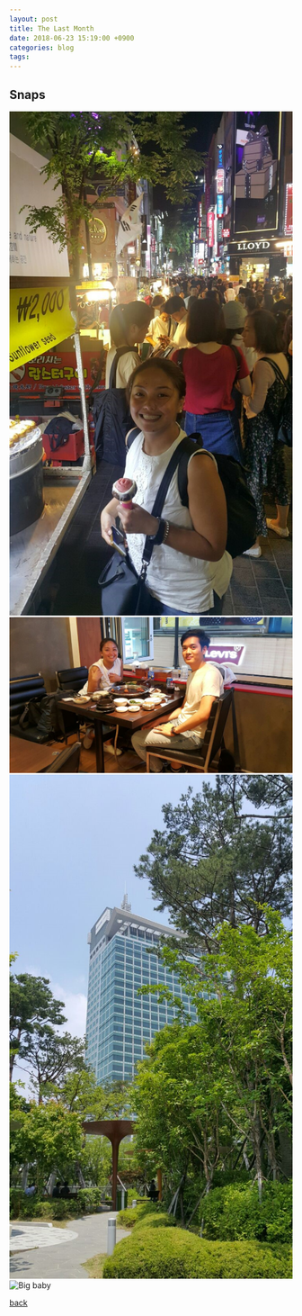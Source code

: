 ```yaml
---
layout: post
title: The Last Month
date: 2018-06-23 15:19:00 +0900
categories: blog
tags: 
---
```




## Snaps
![](/assets/img/1806/20180619-ming.jpg "In Myeongdong")
![](/assets/img/1806/20180619-withming.jpg "With Ming")
![](/assets/img/1806/20180619-r3.jpg "R3")
![](/assets/img/1806/20180622.jpg "Big baby")

[back](/blog)
